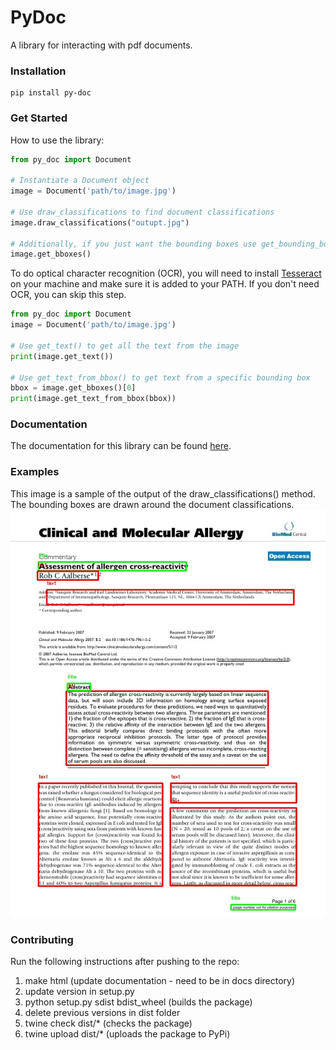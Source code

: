 # PyDoc
A library for interacting with pdf documents.

### Installation
```
pip install py-doc
```

### Get Started
How to use the library:

```python
from py_doc import Document 

# Instantiate a Document object 
image = Document('path/to/image.jpg')

# Use draw_classifications to find document classifications
image.draw_classifications("outupt.jpg")

# Additionally, if you just want the bounding boxes use get_bounding_box()
image.get_bboxes()
```
To do optical character recognition (OCR), you will need to install [Tesseract](https://github.com/tesseract-ocr/tesseract)
on your machine and make sure it is added to your PATH. If you don't need OCR, you can skip this step. 

```python
from py_doc import Document
image = Document('path/to/image.jpg')

# Use get_text() to get all the text from the image
print(image.get_text())

# Use get_text_from_bbox() to get text from a specific bounding box
bbox = image.get_bboxes()[0]
print(image.get_text_from_bbox(bbox))
```

### Documentation
The documentation for this library can be found [here](https://py-doc.readthedocs.io/en/latest/index.html#).

### Examples
This image is a sample of the output of the draw_classifications() method. The bounding boxes are drawn around the document classifications.
![Sample Output](tests/documents/output.jpg)

### Contributing
Run the following instructions after pushing to the repo:
1. make html (update documentation - need to be in docs directory)
2. update version in setup.py
3. python setup.py sdist bdist_wheel (builds the package)
4. delete previous versions in dist folder
4. twine check dist/* (checks the package)
5. twine upload dist/* (uploads the package to PyPi)

